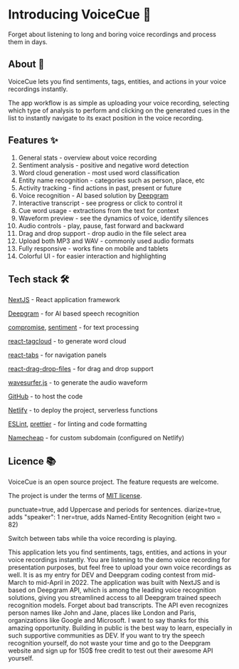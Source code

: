 # Introducing VoiceCue 📣

Forget about listening to long and boring voice recordings and process them in days.

## About 👀

VoiceCue lets you find sentiments, tags, entities, and actions in your voice recordings instantly.

The app workflow is as simple as uploading your voice recording, selecting which type of analysis to perform and clicking on the generated cues in the list to instantly navigate to its exact position in the voice recording.

## Features ✨

1. General stats - overview about voice recording
2. Sentiment analysis - positive and negative word detection
3. Word cloud generation - most used word classification
4. Entity name recognition - categories such as person, place, etc
5. Activity tracking - find actions in past, present or future
6. Voice recognition - AI based solution by [Deepgram](https://deepgram.com)
7. Interactive transcript - see progress or click to control it
8. Cue word usage - extractions from the text for context
9. Waveform preview - see the dynamics of voice, identify silences
10. Audio controls - play, pause, fast forward and backward
11. Drag and drop support - drop audio in the file select area
12. Upload both MP3 and WAV - commonly used audio formats
13. Fully responsive - works fine on mobile and tablets
14. Colorful UI - for easier interaction and highlighting

## Tech stack 🛠️

[NextJS](https://nextjs.org) - React application framework

[Deepgram](https://deepgram.com) - for AI based speech recognition

[compromise](https://www.npmjs.com/package/compromise), [sentiment](https://www.npmjs.com/package/sentiment) - for text processing

[react-tagcloud](https://www.npmjs.com/package/react-tagcloud) - to generate word cloud

[react-tabs](https://www.npmjs.com/package/react-tabs) - for navigation panels

[react-drag-drop-files](https://www.npmjs.com/package/react-drag-drop-files) - for drag and drop support

[wavesurfer.js](https://www.npmjs.com/package/wavesurfer.js) - to generate the audio waveform

[GitHub](https://github.com) - to host the code

[Netlify](https://netlify.com) - to deploy the project, serverless functions

[ESLint](https://eslint.org/), [prettier](https://prettier.io/) - for linting and code formatting

[Namecheap](https://namecheap.com) - for custom subdomain (configured on Netlify)

## Licence 📚

VoiceCue is an open source project. The feature requests are welcome.

The project is under the terms of [MIT license](https://choosealicense.com/licenses/mit/).

punctuate=true, add Uppercase and periods for sentences.
diarize=true, adds "speaker": 1
ner=true, adds Named-Entity Recognition (eight two = 82)

Switch between tabs while tha voice recording is playing.

This application lets you find sentiments, tags, entities, and actions in your voice recordings instantly.
You are listening to the demo voice recording for presentation purposes, but feel free to upload your own voice recordings as well.
It is as my entry for DEV and Deepgram coding contest from mid-March to mid-April in 2022. The application was built with NextJS and is based on Deepgram API, which is among the leading voice recognition solutions, giving you streamlined access to all Deepgram trained speech recognition models.
Forget about bad transcripts. The API even recognizes person names like John and Jane, places like London and Paris, organizations like Google and Microsoft.
I want to say thanks for this amazing opportunity. Building in public is the best way to learn, especially in such supportive communities as DEV.
If you want to try the speech recognition yourself, do not waste your time and go to the Deepgram website and sign up for 150$ free credit to test out their awesome API yourself.

